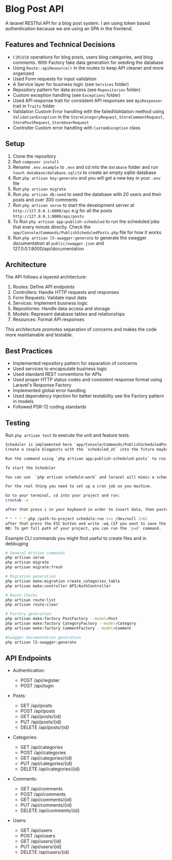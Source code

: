 # Blog Post API

A laravel RESTful API for a blog post system. I am using token based authentication because we are using an SPA in the frontend.

## Features and Technical Decisions

-   `C|R|U|D` operations for blog posts, users blog categories, and blog comments. With Factory fake data generation for seeding the database
-   Using `Route::apiResource()` in the routes to keep API cleaner and more organized
-   Used Form requests for input validation
-   A Service layer for business logic (see `Services` folder)
-   Repository pattern for data access (see `Repositories` folder)
-   Custom exception handling (see `Exceptions` folder)
-   Used API response trait for consistent API responses see `ApiResponser` trait in `Traits` folder
-   Validation Custom Error handling with the failedValidation method using `ValidationException` in the `StoreCategoryRequest`, `StoreCommentRequest`, `StorePostRequest`, `StoreUserRequest`
-   Controller Custom error handling with `CustomException` class

## Setup

1. Clone the repository
2. Run `composer install`
3. Rename `.env.example` to `.env` and cd into the `database` folder and run `touch database/database.sqlite` to create an empty sqlite database
4. Run `php artisan key:generate` and you will get a new key in your `.env` file
5. Run `php artisan migrate`
6. Run `php artisan db:seed` to seed the database with 20 users and their posts and over 300 comments
7. Run `php artisan serve` to start the development server at `http://127.0.0.1:8000/api` e.g for all the posts `http://127.0.0.1:8000/api/posts`
8. To Run `php artisan app:publish-scheduled` to run the scheduled jobs that every minute directly. Check the `app/Console/Commands/PublishScheduledPosts.php` file for how it works
9. Run `php artisan l5-swagger:generate` to generate the swagger documentation at `public/swagger.json` and 127.0.0.1:8000/api/documentation

## Architecture

The API follows a layered architecture:

1. Routes: Define API endpoints
2. Controllers: Handle HTTP requests and responses
3. Form Requests: Validate input data
4. Services: Implement business logic
5. Repositories: Handle data access and storage
6. Models: Represent database tables and relationships
7. Resources: Format API responses

This architecture promotes separation of concerns and makes the code more maintainable and testable.

## Best Practices

-   Implemented repository pattern for separation of concerns
-   Used services to encapsulate business logic
-   Used standard REST conventions for APIs
-   Used proper HTTP status codes and consistent response format using Laravel's Response Factory
-   Implemented global error handling
-   Used dependency injection for better testability see the Factory pattern in models
-   Followed PSR-12 coding standards

## Testing

Run `php artisan test` to execute the unit and feature tests.


```bash
Scheduler is implemented here `app/Console/Commands/PublishScheduledPosts.php`
Create a couple blogposts with the `scheduled_at` into the future maybe 2 mins into the future.

Run the command using `php artisan app:publish-scheduled-posts` to run the job directly. 

To start the Scheduler

You can use  `php artisan schedule:work` and laravel will mimic a scheduler

For the real thing you need to set up a cron job on you machine.

Go to your terminal, cd into your project and run:
crontab -e

after that press i in your keyboard in order to insert data, then paste the command below:

* * * * * php /path-to-project schedule:run 1>> /dev/null 2>&1
after that press the ESC button and write :wq (if you want to save the changes)
NB: To get full path of your project, you can run the 'pwd' command.
```



Example CLI commands you might find useful to create files and in debbuging

```bash
# General Artisan commands
php artisan serve
php artisan migrate
php artisan migrate:fresh

# Migration generation
php artisan make:migration create_categories_table
php artisan make:controller API/AuthController

# Route Checks
php artisan route:list
php artisan route:clear

# Factory generation
php artisan make:factory PostFactory --model=Post
php artisan make:factory CategoryFactory --model=Category
php artisan make:factory CommentFactory --model=Comment

#Swagger documentation generation
php artisan l5-swagger:generate

```

## API Endpoints

-   Authentication:

    -   POST /api/register
    -   POST /api/login

-   Posts:

    -   GET /api/posts
    -   POST /api/posts
    -   GET /api/posts/{id}
    -   PUT /api/posts/{id}
    -   DELETE /api/posts/{id}

-   Categories:

    -   GET /api/categories
    -   POST /api/categories
    -   GET /api/categories/{id}
    -   PUT /api/categories/{id}
    -   DELETE /api/categories/{id}

-   Comments:

    -   GET /api/comments
    -   POST /api/comments
    -   GET /api/comments/{id}
    -   PUT /api/comments/{id}
    -   DELETE /api/comments/{id}

-   Users:
    -   GET /api/users
    -   POST /api/users
    -   GET /api/users/{id}
    -   PUT /api/users/{id}
    -   DELETE /api/users/{id}
